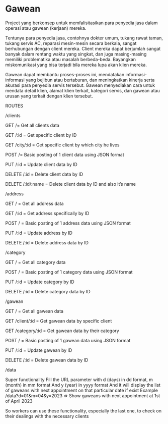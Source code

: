 # Gawean

Project yang berkonsep untuk memfalisitasikan para penyedia jasa dalam operasi atau gawean (kerjaan) mereka. 

Tentunya para penyedia jasa, contohnya dokter umum, tukang rawat taman, tukang servis AC, reparasi mesin-mesin secara berkala, sangat berhubungan dengan client mereka. Client mereka dapat berjumlah sangat banyak dalam rentang waktu yang singkat, dan juga masing-masing memiliki problematika atau masalah berbeda-beda. Bayangkan miskomunikasi yang bisa terjadi bila mereka lupa akan klien mereka.

Gawean dapat membantu proses-proses ini, mendatakan informasi-informasi yang bejibun atau bertaburan, dan meningkatkan kinerja serta akurasi para penyedia servis tersebut. Gawean menyediakan cara untuk mendata detail klien, alamat klien terkait, kategori servis, dan gawean atau urusan yang terkait dengan klien tersebut.

ROUTES

/clients 

GET /= Get all clients data

GET /:id = Get specific client by ID

GET /city/:id = Get specific client by which city he lives

POST /= Basic posting of 1 client data using JSON format

PUT /:id = Update client data by ID

DELETE /:id = Delete client data by ID

DELETE /:id/:name = Delete client data by ID and also it’s name


/address 

GET / = Get all address data

GET /:id = Get address specifically by ID

POST / = Basic posting of 1 address data using JSON format

PUT /:id = Update address by ID

DELETE /:id = Delete address data by ID

/category 

GET / = Get all category data

POST / = Basic posting of 1 category data using JSON format

PUT /:id = Update category by ID

DELETE /:id = Delete category data by ID

/gawean 

GET / = Get all gawean data

GET /client/:id = Get gawean data by specific client

GET /category/:id = Get gawean data by their category

POST / = Basic posting of 1 gawean data using JSON format

PUT /:id = Update gawean by ID

DELETE /:id = Delete gawean data by ID

/data

Super functionality
Fill the URL parameter with d (days) in dd format, m (month) in mm format
And y (year) in yyyy format
And it will display the list of gaweans with next appointment on that particular date if exist
Example 
/data?d=01&m=04&y=2023 => Show gaweans with next appointment at 1st of April 2023

So workers can use these functionality, especially the last one, to check on their dealings with the necessary clients



